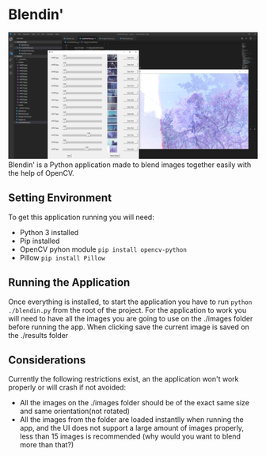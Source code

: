 # Blendin'

<img src="assets/app-running.PNG">
Blendin' is a Python application made to blend images together easily with the help of OpenCV.

## Setting Environment
To get this application running you will need:

- Python 3 installed
- Pip installed
- OpenCV pyhon module `pip install opencv-python`
- Pillow `pip install Pillow`

## Running the Application
Once everything is installed, to start the application you have to run `python ./blendin.py` from the root of the project.
For the application to work you will need to have all the images you are going to use on the ./images folder before running the app. When clicking save the current image is saved on the ./results folder

## Considerations
Currently the following restrictions exist, an the application won't work properly or will crash if not avoided:

- All the images on the ./images folder should be of the exact same size and same orientation(not rotated)
- All the images from the folder are loaded instantlly when running the app, and the UI does not support a large amount of images properly, less than 15 images is recommended (why would you want to blend more than that?)

